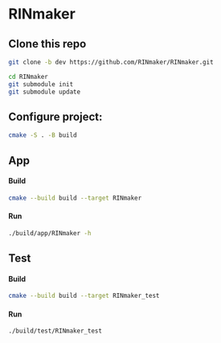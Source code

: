 # RINmaker

## Clone this repo

```bash
git clone -b dev https://github.com/RINmaker/RINmaker.git
```

```bash
cd RINmaker
git submodule init
git submodule update
```

## Configure project:

```bash
cmake -S . -B build
```

## App

#### Build

```bash
cmake --build build --target RINmaker
```

#### Run

```bash
./build/app/RINmaker -h
```

## Test

#### Build

```bash
cmake --build build --target RINmaker_test
```

#### Run

```bash
./build/test/RINmaker_test
```
